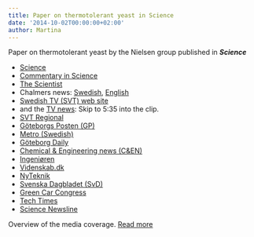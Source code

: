 ```yaml
---
title: Paper on thermotolerant yeast in Science
date: '2014-10-02T00:00:00+02:00'
author: Martina
---
```

Paper on thermotolerant yeast by the Nielsen group published in **_Science_**

* [Science](http://science.sciencemag.org/content/346/6205/75) 
* [Commentary in Science](http://science.sciencemag.org/content/346/6205/35.summary) 
* [The Scientist ](https://www.the-scientist.com/daily-news/modified-yeast-tolerate-alcohol-heat-36735)
* Chalmers news: [Swedish](http://www.chalmers.se/sv/nyheter/Sidor/Varmetalig-jast-kan-ge-mer-klimatsmart-etanol.aspx), [English](http://www.chalmers.se/en/news/Pages/Thermotolerant-yeast-can-provide-more-climate-smart-ethanol.aspx) 
* [Swedish TV (SVT) web site](https://www.svt.se/nyheter/vetenskap/chalmersforskare-tar-fram-superjast) 
* and the [TV news](https://www.svtplay.se/video/2369868/rapport/3-10-07-30-textat): Skip to 5:35 into the clip. 
* [SVT Regional](https://www.svt.se/nyheter/lokalt/vastnytt/varmetalig-jast-kan-spara-miljarder) 
* [Göteborgs Posten (GP) ](http://www.gp.se/nyheter/g%C3%B6teborg/v%C3%A4rmet%C3%A5lig-j%C3%A4st-kan-spara-miljarder-1.241979)
* [Metro (Swedish) ](https://www.metro.se/nyheter/varmetalig-jast-kan-spara-miljarder/Hdznjb!AOaqcA@EUz4jacUDvkgydQ)
* [Göteborg Daily](http://www.goteborgdaily.se/news/chalmers-research-to-change-ethanol-production) 
* [Chemical & Engineering news (C&EN) ](https://cen.acs.org/articles/92/web/2014/10/Bumping-Ethanol-Yields.html)
* [Ingeniøren](https://ing.dk/artikel/ny-supergaer-kan-give-billigere-bioethanol-171302) 
* [Videnskab.dk ](https://videnskab.dk/teknologi/gennembrud-genmanipulerede-svampe-kan-lave-billigere-bio-benzin)
* [NyTeknik ](http://www.nyteknik.se/nyheter/innovation/forskning_utveckling/article3852811.ece)
* [Svenska Dagbladet (SvD)](http://www.svd.se/nyheter/inrikes/3975836.svd) 
* [Green Car Congress](http://www.greencarcongress.com/2014/10/20141003-yeast.html) 
* [Tech Times](http://www.techtimes.com/articles/17128/20141003/thermotolerant-yeast-will-change-the-face-of-biofuel-production.htm) 
* [Science Newsline](http://www.sciencenewsline.com/articles/2014100222420012.html)

Overview of the media coverage. [Read more](http://www.sysbio.se/PDF/Thermotolerant%20yeast%20can%20provide%20more%20climate.pdf)
